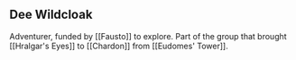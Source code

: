 ## Dee Wildcloak

Adventurer, funded by [[Fausto]] to explore. Part of the group that brought [[Hralgar's Eyes]] to [[Chardon]] from [[Eudomes' Tower]]. 
